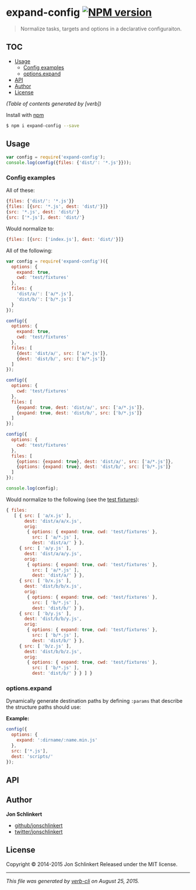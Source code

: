 # expand-config [![NPM version](https://badge.fury.io/js/expand-config.svg)](http://badge.fury.io/js/expand-config)

> Normalize tasks, targets and options in a declarative configuraiton.

## TOC

<!-- toc -->

* [Usage](#usage)
  - [Config examples](#config-examples)
  - [options.expand](#optionsexpand)
* [API](#api)
* [Author](#author)
* [License](#license)

_(Table of contents generated by [verb])_

<!-- tocstop -->

Install with [npm](https://www.npmjs.com/)

```sh
$ npm i expand-config --save
```

## Usage

```js
var config = require('expand-config');
console.log(config({files: {'dist/': '*.js'}}));
```

### Config examples

All of these:

```js
{files: {'dist/': '*.js'}}
{files: [{src: '*.js', dest: 'dist/'}]}
{src: '*.js', dest: 'dist/'}
{src: ['*.js'], dest: 'dist/'}
```

Would normalize to:

```js
{files: [{src: ['index.js'], dest: 'dist/'}]}
```

All of the following:

```js
var config = require('expand-config')({
  options: {
    expand: true,
    cwd: 'test/fixtures'
  },
  files: {
    'dist/a/': ['a/*.js'],
    'dist/b/': ['b/*.js']
  }
});

config({
  options: {
    expand: true,
    cwd: 'test/fixtures'
  },
  files: [
    {dest: 'dist/a/', src: ['a/*.js']},
    {dest: 'dist/b/', src: ['b/*.js']}
  ]
});

config({
  options: {
    cwd: 'test/fixtures'
  },
  files: [
    {expand: true, dest: 'dist/a/', src: ['a/*.js']},
    {expand: true, dest: 'dist/b/', src: ['b/*.js']}
  ]
});

config({
  options: {
    cwd: 'test/fixtures'
  },
  files: [
    {options: {expand: true}, dest: 'dist/a/', src: ['a/*.js']},
    {options: {expand: true}, dest: 'dist/b/', src: ['b/*.js']}
  ]
});

console.log(config);
```

Would normalize to the following (see the [test fixtures](./test/fixtures)):

```js
{ files:
   [ { src: [ 'a/x.js' ],
       dest: 'dist/a/a/x.js',
       orig:
        { options: { expand: true, cwd: 'test/fixtures' },
          src: [ 'a/*.js' ],
          dest: 'dist/a/' } },
     { src: [ 'a/y.js' ],
       dest: 'dist/a/a/y.js',
       orig:
        { options: { expand: true, cwd: 'test/fixtures' },
          src: [ 'a/*.js' ],
          dest: 'dist/a/' } },
     { src: [ 'b/x.js' ],
       dest: 'dist/b/b/x.js',
       orig:
        { options: { expand: true, cwd: 'test/fixtures' },
          src: [ 'b/*.js' ],
          dest: 'dist/b/' } },
     { src: [ 'b/y.js' ],
       dest: 'dist/b/b/y.js',
       orig:
        { options: { expand: true, cwd: 'test/fixtures' },
          src: [ 'b/*.js' ],
          dest: 'dist/b/' } },
     { src: [ 'b/z.js' ],
       dest: 'dist/b/b/z.js',
       orig:
        { options: { expand: true, cwd: 'test/fixtures' },
          src: [ 'b/*.js' ],
          dest: 'dist/b/' } } ] }
```

### options.expand

Dynamically generate destination paths by defining `:params` that describe the structure paths should use:

**Example:**

```js
config({
  options: {
    expand: ':dirname/:name.min.js'
  },
  src: ['*.js'],
  dest: 'scripts/'
});
```

## API

## Author

**Jon Schlinkert**

+ [github/jonschlinkert](https://github.com/jonschlinkert)
+ [twitter/jonschlinkert](http://twitter.com/jonschlinkert)

## License

Copyright © 2014-2015 Jon Schlinkert
Released under the MIT license.

***

_This file was generated by [verb-cli](https://github.com/assemble/verb-cli) on August 25, 2015._
